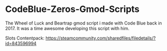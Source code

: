 # CodeBlue-Zeros-Gmod-Scripts
The Wheel of Luck and Beartrap gmod script i made with Code Blue back in 2017. It was a time awesome developing this script with him.

Slots Contentpack: https://steamcommunity.com/sharedfiles/filedetails/?id=843596994




